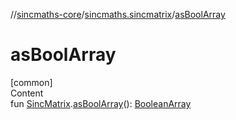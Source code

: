 //[sincmaths-core](../../index.md)/[sincmaths.sincmatrix](index.md)/[asBoolArray](as-bool-array.md)



# asBoolArray  
[common]  
Content  
fun [SincMatrix](../sincmaths/-sinc-matrix/index.md).[asBoolArray](as-bool-array.md)(): [BooleanArray](https://kotlinlang.org/api/latest/jvm/stdlib/kotlin/-boolean-array/index.html)  



